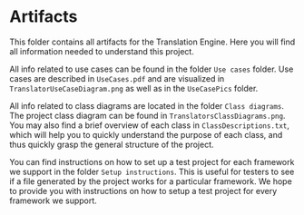 # Artifacts

This folder contains all artifacts for the Translation Engine. Here you will find all information needed to understand this project.

All info related to use cases can be found in the folder `Use cases` folder. Use cases are described in `UseCases.pdf` and are visualized in `TranslatorUseCaseDiagram.png` as well as in the `UseCasePics` folder.

All info related to class diagrams are located in the folder `Class diagrams`. The project class diagram can be found in `TranslatorsClassDiagrams.png`. You may also find a brief overview of each class in `ClassDescriptions.txt`, which will help you to quickly understand the purpose of each class, and thus quickly grasp the general structure of the project.

You can find instructions on how to set up a test project for each framework we support in the folder `Setup instructions`. This is useful for testers to see if a file generated by the project works for a particular framework. We hope to provide you with instructions on how to setup a test project for every framework we support.
